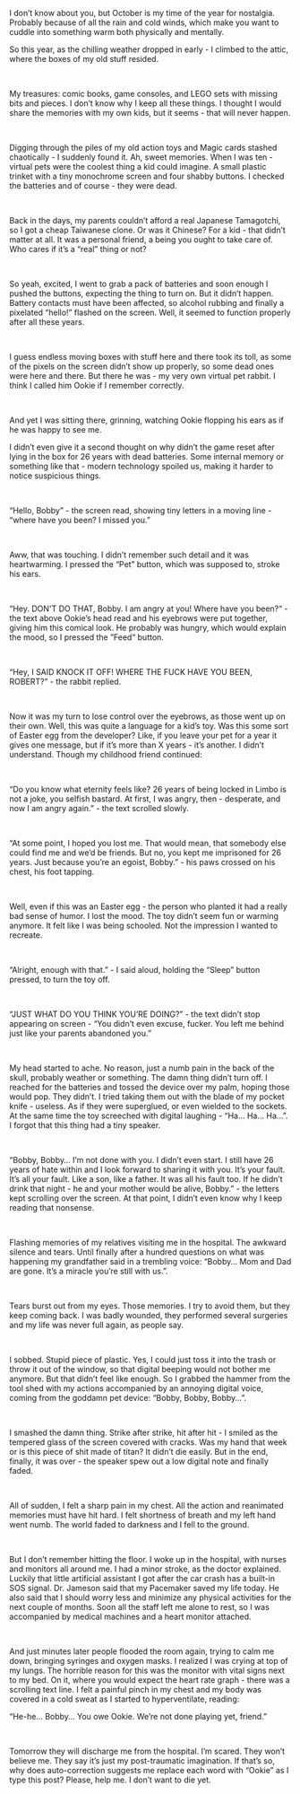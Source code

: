 I don’t know about you, but October is my time of the year for nostalgia. Probably because of all the rain and cold winds, which make you want to cuddle into something warm both physically and mentally.

So this year, as the chilling weather dropped in early - I climbed to the attic, where the boxes of my old stuff resided.

&#x200B;

My treasures: comic books, game consoles, and LEGO sets with missing bits and pieces. I don’t know why I keep all these things. I thought I would share the memories with my own kids, but it seems - that will never happen.

&#x200B;

Digging through the piles of my old action toys and Magic cards stashed chaotically - I suddenly found it. Ah, sweet memories. When I was ten - virtual pets were the coolest thing a kid could imagine. A small plastic trinket with a tiny monochrome screen and four shabby buttons. I checked the batteries and of course - they were dead.

&#x200B;

Back in the days, my parents couldn’t afford a real Japanese Tamagotchi, so I got a cheap Taiwanese clone. Or was it Chinese? For a kid - that didn’t matter at all. It was a personal friend, a being you ought to take care of. Who cares if it’s a “real” thing or not?

&#x200B;

So yeah, excited, I went to grab a pack of batteries and soon enough I pushed the buttons, expecting the thing to turn on. But it didn’t happen. Battery contacts must have been affected, so alcohol rubbing and finally a pixelated “hello!” flashed on the screen. Well, it seemed to function properly after all these years.

&#x200B;

I guess endless moving boxes with stuff here and there took its toll, as some of the pixels on the screen didn’t show up properly, so some dead ones were here and there. But there he was - my very own virtual pet rabbit. I think I called him Ookie if I remember correctly.

&#x200B;

And yet I was sitting there, grinning,  watching Ookie flopping his ears as if he was happy to see me.

I didn’t even give it a second thought on why didn’t the game reset after lying in the box for 26 years with dead batteries. Some internal memory or something like that - modern technology spoiled us, making it harder to notice suspicious things.

&#x200B;

“Hello, Bobby” - the screen read, showing tiny letters in a moving line - “where have you been? I missed you.”

&#x200B;

Aww, that was touching. I didn’t remember such detail and it was heartwarming. I pressed the “Pet” button, which was supposed to, stroke his ears.

&#x200B;

“Hey. DON'T DO THAT, Bobby. I am angry at you! Where have you been?“ - the text above Ookie’s head read and his eyebrows were put together, giving him this comical look. He probably was hungry, which would explain the mood, so I pressed the ”Feed“ button.

&#x200B;

“Hey, I SAID KNOCK IT OFF! WHERE THE FUCK HAVE YOU BEEN, ROBERT?” - the rabbit replied.

&#x200B;

Now it was my turn to lose control over the eyebrows, as those went up on their own. Well, this was quite a language for a kid’s toy. Was this some sort of Easter egg from the developer? Like, if you leave your pet for a year it gives one message, but if it’s more than X years - it’s another. I didn’t understand. Though my childhood friend continued:

&#x200B;

“Do you know what eternity feels like? 26 years of being locked in Limbo is not a joke, you selfish bastard. At first, I was angry, then - desperate, and now I am angry again.” - the text scrolled slowly.

&#x200B;

“At some point, I hoped you lost me. That would mean, that somebody else could find me and we’d be friends. But no, you kept me imprisoned for 26 years. Just because you’re an egoist, Bobby.” - his paws crossed on his chest, his foot tapping.

&#x200B;

Well, even if this was an Easter egg - the person who planted it had a really bad sense of humor. I lost the mood. The toy didn’t seem fun or warming anymore. It felt like I was being schooled. Not the impression I wanted to recreate.

&#x200B;

“Alright, enough with that.” - I said aloud, holding the “Sleep” button pressed, to turn the toy off.

&#x200B;

“JUST WHAT DO YOU THINK YOU’RE DOING?” - the text didn’t stop appearing on screen - “You didn’t even excuse, fucker. You left me behind just like your parents abandoned you.”

&#x200B;

My head started to ache. No reason, just a numb pain in the back of the skull, probably weather or something. The damn thing didn’t turn off. I reached for the batteries and tossed the device over my palm, hoping those would pop. They didn’t. I tried taking them out with the blade of my pocket knife - useless. As if they were superglued, or even wielded to the sockets. At the same time the toy screeched with digital laughing - “Ha… Ha… Ha…”. I forgot that this thing had a tiny speaker.

&#x200B;

“Bobby, Bobby… I’m not done with you. I didn’t even start. I still have 26 years of hate within and I look forward to sharing it with you. It’s your fault. It’s all your fault. Like a son, like a father. It was all his fault too. If he didn’t drink that night - he and your mother would be alive, Bobby.” - the letters kept scrolling over the screen. At that point, I didn’t even know why I keep reading that nonsense.

&#x200B;

Flashing memories of my relatives visiting me in the hospital. The awkward silence and tears. Until finally after a hundred questions on what was happening my grandfather said in a trembling voice: “Bobby… Mom and Dad are gone. It’s a miracle you’re still with us.”.

&#x200B;

Tears burst out from my eyes. Those memories. I try to avoid them, but they keep coming back. I was badly wounded, they performed several surgeries and my life was never full again, as people say.

&#x200B;

I sobbed. Stupid piece of plastic. Yes, I could just toss it into the trash or throw it out of the window, so that digital beeping would not bother me anymore. But that didn’t feel like enough. So I grabbed the hammer from the tool shed with my actions accompanied by an annoying digital voice, coming from the goddamn pet device: “Bobby, Bobby, Bobby…”.

&#x200B;

I smashed the damn thing. Strike after strike, hit after hit - I smiled as the tempered glass of the screen covered with cracks. Was my hand that week or is this piece of shit made of titan? It didn’t die easily. But in the end, finally, it was over - the speaker spew out a low digital note and finally faded.

&#x200B;

All of sudden, I felt a sharp pain in my chest. All the action and reanimated memories must have hit hard. I felt shortness of breath and my left hand went numb. The world faded to darkness and I fell to the ground.

&#x200B;

But I don’t remember hitting the floor. I woke up in the hospital, with nurses and monitors all around me. I had a minor stroke, as the doctor explained. Luckily that little artificial assistant I got after the car crash has a built-in SOS signal. Dr. Jameson said that my Pacemaker saved my life today. He also said that I should worry less and minimize any physical activities for the next couple of months. Soon all the staff left me alone to rest, so I was accompanied by medical machines and a heart monitor attached.

&#x200B;

And just minutes later people flooded the room again, trying to calm me down, bringing syringes and oxygen masks. I realized I was crying at top of my lungs. The horrible reason for this was the monitor with vital signs next to my bed. On it, where you would expect the heart rate graph - there was a scrolling text line. I felt a painful pinch in my chest and my body was covered in a cold sweat as I started to hyperventilate, reading:

“He-he… Bobby… You owe Ookie. We’re not done playing yet, friend.”

&#x200B;

Tomorrow they will discharge me from the hospital. I’m scared. They won’t believe me. They say it’s just my post-traumatic imagination. If that’s so, why does auto-correction suggests me replace each word with “Ookie” as I type this post? Please, help me. I don’t want to die yet.

&#x200B;

&#x200B;

&#x200B;